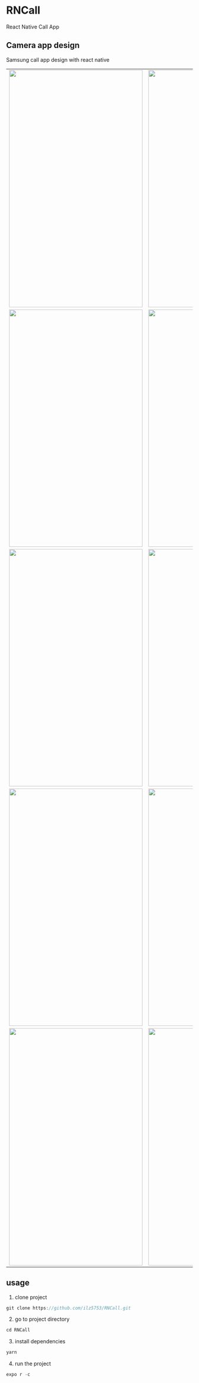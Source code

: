 # RNCall
React Native Call App

## Camera app design
Samsung call app design with react native

<table>
<tr>
<td>
<img src="https://user-images.githubusercontent.com/87062381/181903304-bcf44934-fc78-4b4b-972c-0c98841a85dd.png" width="360px" height="640px" />
</td>
<td>
<img src="https://user-images.githubusercontent.com/87062381/181903365-4f82eaed-08ed-428a-9954-4b28f21d3f93.png" width="360px" height="640px" />
</td>
<td>
<img src="https://user-images.githubusercontent.com/87062381/181903418-5909ca06-801d-4484-aade-7ea0cc0b0fd3.png" width="360px" height="640px" />
</td>
</tr>
<tr>
<td>
<img src="https://user-images.githubusercontent.com/87062381/181903549-f2b29d3c-7403-4376-85bf-bfbb36cf48ab.png" width="360px" height="640px" />
</td>
<td>
<img src="https://user-images.githubusercontent.com/87062381/181903508-d2241bcf-466c-4ef6-8aad-aa79795c9e35.png" width="360px" height="640px" />
</td>
<td>
<img src="https://user-images.githubusercontent.com/87062381/181903618-8036a735-8a78-4d71-ae7c-9d863b11a2a6.png" width="360px" height="640px" />

</td>
</tr>
<tr>
<td>
<img src="https://user-images.githubusercontent.com/87062381/181903669-2deb2568-b9b4-4103-ac56-2a8e3d97f5a5.png" width="360px" height="640px" />
</td>
<td>
<img src="https://user-images.githubusercontent.com/87062381/181903770-e2803081-0f6c-4b4c-a1ee-b3a539172aa1.png" width="360px" height="640px" />
</td>
<td>
<img src="https://user-images.githubusercontent.com/87062381/181903707-446edb91-edcf-4a28-ac35-810abee97b65.png" width="360px" height="640px" />
</td>
</tr>
<tr>
<td>
<img src="https://user-images.githubusercontent.com/87062381/181903846-171f827c-5ac8-4c12-aa9e-611d9a10eabf.png" width="360px" height="640px" />
</td>
<td>
<img src="https://user-images.githubusercontent.com/87062381/181903854-26613791-6edc-42bc-9556-6e66eaa1bf7b.png" width="360px" height="640px" />
</td>
<td>
<img src="https://user-images.githubusercontent.com/87062381/181903851-c3765035-e3f1-47cc-a3da-9334154c3263.png" width="360px" height="640px" />
</td>
</tr>
<tr>
<td>
<img src="https://user-images.githubusercontent.com/87062381/181903993-6dde5225-acbb-42d1-ab7a-2bf4a5d67893.png" width="360px" height="640px" />
</td>
<td>
<img src="https://user-images.githubusercontent.com/87062381/181903996-e85ea53c-ab20-4415-a20a-bbdc6cff5cd0.png" width="360px" height="640px" />
</td>
</tr>
</table>

## usage
1. clone project

```javascript
git clone https://github.com/ilz5753/RNCall.git
```

2. go to project directory

```javascript
cd RNCall
```

3. install dependencies

```javascript
yarn
```

4. run the project

```javascript
expo r -c
```
